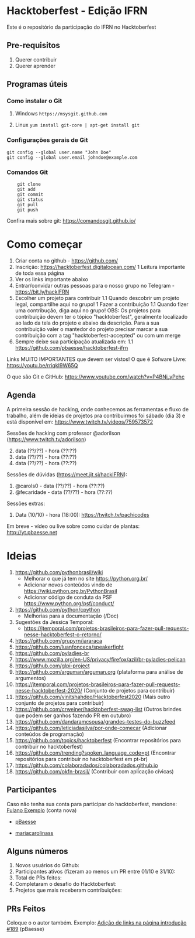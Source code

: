 # Hacktoberfest - Edição IFRN
Este é o repositório da participação do IFRN no Hacktoberfest 

## Pre-requisitos
1. Querer contribuir
1. Querer aprender

## Programas úteis

### Como instalar o Git
1. Windows 
```https://msysgit.github.com```

1. Linux
```yum install git-core | apt-get install git```

### Configurações gerais de Git
```
git config --global user.name "John Doe"
git config --global user.email johndoe@example.com
```

### Comandos Git
```
    git clone
    git add
    git commit
    git status
    git pull
    git push
```

Confira mais sobre git: https://comandosgit.github.io/ 

# Como começar

1. Criar conta no github - https://github.com/
1. Inscrição: https://hacktoberfest.digitalocean.com/
1 Leitura importante de toda essa página
1. Ver os links importante abaixo
1. Entrar/convidar outras pessoas para o nosso grupo no Telegram - https://bit.ly/hackIFRN
1. Escolher um projeto para contribuir 
1.1 Quando descobrir um projeto legal, compartilhe aqui no grupo!
1 Fazer a contribuição
1.1 Quando fizer uma contribução, diga aqui no grupo! OBS: Os projetos para 
contribuição devem ter o tópico "hacktoberfest", geralmente localizado ao 
lado da tela do projeto e abaixo da descrição. Para a sua contribuição valer
o mantedor do projeto precisar marcar a sua contribuição com a tag 
"hacktoberfest-accepted" ou com um merge
1. Sempre deixe sua participação atualizada em:
1.1 https://github.com/pbaesse/hacktoberfest-ifrn

Links MUITO IMPORTANTES que devem ser vistos!
O que é Sofware Livre:
https://youtu.be/rriqkI9W65Q

O que são Git e GitHub:
https://www.youtube.com/watch?v=P4BNi_yPehc

## Agenda

A primeira sessão de hacking, onde  conhecemos as ferramentas e fluxo de trabalho, além de ideias de projetos pra contribuirmos foi sábado (dia 3) e está disponível em: https://www.twitch.tv/videos/759573572

Sessões de hacking com professor @adorilson (https://www.twitch.tv/adorilson)

2. data (??/??) - hora (??:??)
2. data (??/??) - hora (??:??)
2. data (??/??) - hora (??:??)

Sessões de dúvidas (https://meet.jit.si/hackIFRN):
1. @carols0 - data (??/??) - hora (??:??)
1. @fecaridade - data (??/??) - hora (??:??)

Sessões extras:
1. Data (10/10) - hora (18:00): https://twitch.tv/pachicodes

Em breve - vídeo ou live sobre como cuidar de plantas: http://yt.pbaesse.net

# Ideias
1. https://github.com/pythonbrasil/wiki
    * Melhorar o que já tem no site https://python.org.br/ 
    * Adicionar novos conteúdos vindo de https://wiki.python.org.br/PythonBrasil
    * Adicionar código de conduta da PSF https://www.python.org/psf/conduct/
1. https://github.com/python/cpython
    * Melhorias para a documentação (/Doc)
1. Sugestões da Jessica Temporal:
    * https://jtemporal.com/projetos-brasileiros-para-fazer-pull-requests-nesse-hacktoberfest-o-retorno/
1. https://github.com/grupyrn/jararaca
1. https://github.com/luanfonceca/speakerfight
1. https://github.com/pyladies-br
1. https://www.mozilla.org/en-US/privacy/firefox/azil/br-pyladies-pelican
1. https://github.com/glpi-project
1. https://github.com/arguman/arguman.org (plataforma para análise de argumentos)
1. https://jtemporal.com/projetos-brasileiros-para-fazer-pull-requests-nesse-hacktoberfest-2020/ (Conjunto de projetos para contribuir)
1. https://github.com/vinitshahdeo/Hacktoberfest2020 (Mais outro conjunto de projetos para contribuir)
1. https://github.com/crweiner/hacktoberfest-swag-list (Outros brindes que podem ser ganhos fazendo PR em outubro)
1. https://github.com/dandaramcsousa/grandes-testes-do-buzzfeed
1. https://github.com/leticiadasilva/por-onde-comecar (Adicionar conteúdos de programação)
1. https://github.com/topics/hacktoberfest (Encontrar repositórios para contribuir no hacktoberfest)
1. https://github.com/trending?spoken_language_code=pt (Encontrar repositórios para contribuir no hacktoberfest em pt-br)
1. https://github.com/colaboradados/colaboradados.github.io
1. https://github.com/okfn-brasil/ (Contribuir com aplicação cívicas)

## Participantes
Caso não tenha sua conta para participar do hacktoberfest, mencione:
[Fulano Exemplo](https://github.com/exemplo) (conta nova)


- [pBaesse](https://github.com/pbaesse)

- [mariacarolinass](https://github.com/mariacarolinass)

## Alguns números

1. Novos usuários do Github:
2. Participantes ativos (fizeram ao menos um PR entre 01/10 e 31/10):
3. Total de PRs feitos:
4. Completaram o desafio do Hacktoberfest:
5. Projetos que mais receberam contribuições: 

## PRs Feitos
Coloque o o autor também. 
Exemplo: [Adição de links na página introdução #189](https://github.com/pythonbrasil/wiki/pull/189) (pBaesse)
